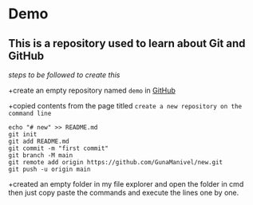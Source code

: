 # Demo

## This is a repository used to learn about Git and GitHub

*steps to be followed to create this* 

+create an empty repository named `demo` in [GitHub](https://github.com/new)

+copied contents from the page titled  `create a new repository on the command line`

```
echo "# new" >> README.md
git init
git add README.md
git commit -m "first commit"
git branch -M main
git remote add origin https://github.com/GunaManivel/new.git
git push -u origin main
```
+created an empty folder in my file explorer and open the folder in cmd  then just copy paste the commands and execute the lines one by one.
